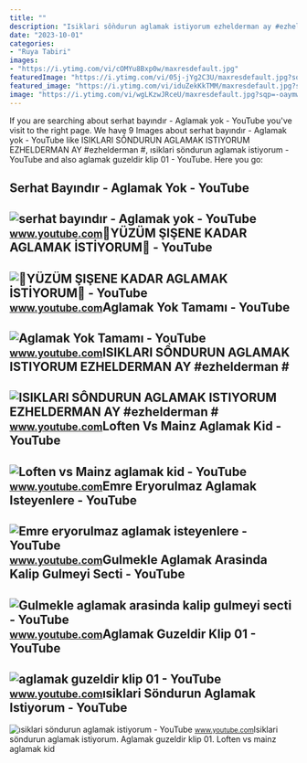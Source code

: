 ```yaml
---
title: ""
description: "Isiklari sồndurun aglamak istiyorum ezhelderman ay #ezhelderman #"
date: "2023-10-01"
categories:
- "Ruya Tabiri"
images:
- "https://i.ytimg.com/vi/cOMYu8Bxp0w/maxresdefault.jpg"
featuredImage: "https://i.ytimg.com/vi/05j-jYg2C3U/maxresdefault.jpg?sqp=-oaymwEmCIAKENAF8quKqQMa8AEB-AGWA4AC0AWKAgwIABABGGUgXChTMA8=&amp;rs=AOn4CLDktC1voEYQqiDEVjpZQLdabpxZtQ"
featured_image: "https://i.ytimg.com/vi/iduZekKkTMM/maxresdefault.jpg?sqp=-oaymwEmCIAKENAF8quKqQMa8AEB-AGUA4AC0AWKAgwIABABGH8gEyhWMA8=&amp;rs=AOn4CLA-JmDj103jxXInSFy0APcnwHdagA"
image: "https://i.ytimg.com/vi/wgLKzwJRceU/maxresdefault.jpg?sqp=-oaymwEmCIAKENAF8quKqQMa8AEB-AH4AoAC0AWKAgwIABABGGUgVyhMMA8=&amp;rs=AOn4CLA-772VmnBj9F282JMEWwKBgodoKQ"
---
```


If you are searching about serhat bayındır - Aglamak yok - YouTube you've visit to the right page. We have 9 Images about serhat bayındır - Aglamak yok - YouTube like ISIKLARI SỒNDURUN AGLAMAK ISTIYORUM EZHELDERMAN AY #ezhelderman #, ısiklari söndurun aglamak istiyorum - YouTube and also aglamak guzeldir klip 01 - YouTube. Here you go:

Serhat Bayındır - Aglamak Yok - YouTube
---------------------------------------

 ![serhat bayındır - Aglamak yok - YouTube](https://i.ytimg.com/vi/cOMYu8Bxp0w/maxresdefault.jpg) <small>www.youtube.com</small>💎YÜZÜM ŞIŞENE KADAR AGLAMAK İSTİYORUM💎 - YouTube
------------------------------------------------

 ![💎YÜZÜM ŞIŞENE KADAR AGLAMAK İSTİYORUM💎 - YouTube](https://i.ytimg.com/vi/gVlcdarjgA4/maxresdefault.jpg?sqp=-oaymwEmCIAKENAF8quKqQMa8AEB-AHUBoAC4AOKAgwIABABGGUgSihWMA8=&rs=AOn4CLBnj8TmgCwwMHHFx35Kc6hH2tyF4w) <small>www.youtube.com</small>Aglamak Yok Tamamı - YouTube
----------------------------

 ![Aglamak Yok Tamamı - YouTube](https://i.ytimg.com/vi/2R6MolaSpd4/maxres2.jpg?sqp=-oaymwEpCIAKENAF8quKqQMdGADwAQH4Ac4FgALQBYoCDQgAEAEYjAEgUigVMA8=&rs=AOn4CLALcBozpEC6MD4cbyU40cZJfJPqkw) <small>www.youtube.com</small>ISIKLARI SỒNDURUN AGLAMAK ISTIYORUM EZHELDERMAN AY #ezhelderman #
-----------------------------------------------------------------

 ![ISIKLARI SỒNDURUN AGLAMAK ISTIYORUM EZHELDERMAN AY #ezhelderman #](https://i.ytimg.com/vi/iduZekKkTMM/maxresdefault.jpg?sqp=-oaymwEmCIAKENAF8quKqQMa8AEB-AGUA4AC0AWKAgwIABABGH8gEyhWMA8=&rs=AOn4CLA-JmDj103jxXInSFy0APcnwHdagA) <small>www.youtube.com</small>Loften Vs Mainz Aglamak Kid - YouTube
-------------------------------------

 ![Loften vs Mainz aglamak kid - YouTube](https://i.ytimg.com/vi/KLCy4tbPTik/maxresdefault.jpg) <small>www.youtube.com</small>Emre Eryorulmaz Aglamak Isteyenlere - YouTube
---------------------------------------------

 ![Emre eryorulmaz aglamak isteyenlere - YouTube](https://i.ytimg.com/vi/NR7X2DRkebU/maxresdefault.jpg?sqp=-oaymwEmCIAKENAF8quKqQMa8AEB-AHIAYAC6AKKAgwIABABGH8gEygqMA8=&rs=AOn4CLB7BGaPhQsswWdGwjfphRXgIs6gKQ) <small>www.youtube.com</small>Gulmekle Aglamak Arasinda Kalip Gulmeyi Secti - YouTube
-------------------------------------------------------

 ![Gulmekle aglamak arasinda kalip gulmeyi secti - YouTube](https://i.ytimg.com/vi/05j-jYg2C3U/maxresdefault.jpg?sqp=-oaymwEmCIAKENAF8quKqQMa8AEB-AGWA4AC0AWKAgwIABABGGUgXChTMA8=&rs=AOn4CLDktC1voEYQqiDEVjpZQLdabpxZtQ) <small>www.youtube.com</small>Aglamak Guzeldir Klip 01 - YouTube
----------------------------------

 ![aglamak guzeldir klip 01 - YouTube](https://i.ytimg.com/vi/DHYFgqOclw0/maxresdefault.jpg) <small>www.youtube.com</small>ısiklari Söndurun Aglamak Istiyorum - YouTube
---------------------------------------------

 ![ısiklari söndurun aglamak istiyorum - YouTube](https://i.ytimg.com/vi/wgLKzwJRceU/maxresdefault.jpg?sqp=-oaymwEmCIAKENAF8quKqQMa8AEB-AH4AoAC0AWKAgwIABABGGUgVyhMMA8=&rs=AOn4CLA-772VmnBj9F282JMEWwKBgodoKQ) <small>www.youtube.com</small>Isiklari söndurun aglamak istiyorum. Aglamak guzeldir klip 01. Loften vs mainz aglamak kid

